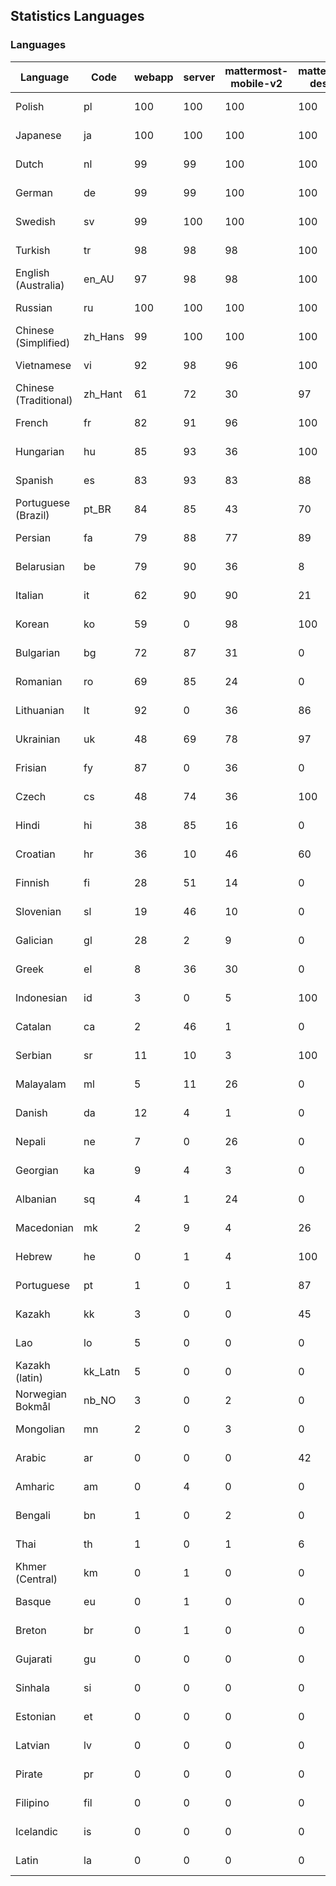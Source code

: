 ## Statistics Languages ##
###  Languages  ###
|Language|Code|webapp|server|mattermost-mobile-v2|mattermost-desktop|playbook-webapp|calls-webapp|Total|Last Modified|
|---|---|---|---|---|---|---|---|---|---|
|Polish|pl| 100| 100| 100| 100| 0| 100| 100|2023-12-01T06:31:39.277070Z|
|Japanese|ja| 100| 100| 100| 100| 0| 100| 100|2023-12-01T14:10:19.176006Z|
|Dutch|nl| 99| 99| 100| 100| 0| 100| 99|2023-12-01T08:32:13.020034Z|
|German|de| 99| 99| 100| 100| 0| 100| 99|2023-11-23T11:59:55.116028Z|
|Swedish|sv| 99| 100| 100| 100| 0| 99| 99|2023-11-30T09:03:23.596177Z|
|Turkish|tr| 98| 98| 98| 100| 0| 99| 98|2023-11-20T21:35:47.038537Z|
|English (Australia)|en_AU| 97| 98| 98| 100| 0| 0| 98|2023-11-20T21:18:50.321277Z|
|Russian|ru| 100| 100| 100| 100| 0| 76| 97|2023-11-30T08:52:22.329053Z|
|Chinese (Simplified)|zh_Hans| 99| 100| 100| 100| 0| 100| 95|2023-12-01T15:19:42.585525Z|
|Vietnamese|vi| 92| 98| 96| 100| 0| 99| 95|2023-11-26T04:48:48.040244Z|
|Chinese (Traditional)|zh_Hant| 61| 72| 30| 97| 0| 16| 88|2023-11-24T03:49:08.142018Z|
|French|fr| 82| 91| 96| 100| 0| 58| 83|2023-11-29T13:27:21.322654Z|
|Hungarian|hu| 85| 93| 36| 100| 0| 0| 82|2023-11-25T20:21:08.279831Z|
|Spanish|es| 83| 93| 83| 88| 0| 28| 80|2023-11-20T21:19:12.315768Z|
|Portuguese (Brazil)|pt_BR| 84| 85| 43| 70| 0| 99| 79|2023-11-20T21:32:10.455601Z|
|Persian|fa| 79| 88| 77| 89| 0| 0| 76|2023-11-20T21:20:23.282746Z|
|Belarusian|be| 79| 90| 36| 8| 0| 0| 75|2023-11-22T15:43:16.717280Z|
|Italian|it| 62| 90| 90| 21| 0| 23| 70|2023-11-20T21:25:15.204794Z|
|Korean|ko| 59| 0| 98| 100| 0| 99| 70|2023-11-20T21:27:28.474944Z|
|Bulgarian|bg| 72| 87| 31| 0| 0| 0| 69|2023-11-20T21:15:52.277163Z|
|Romanian|ro| 69| 85| 24| 0| 0| 0| 66|2023-11-20T21:32:53.890198Z|
|Lithuanian|lt| 92| 0| 36| 86| 0| 88| 62|2023-11-20T21:28:31.584565Z|
|Ukrainian|uk| 48| 69| 78| 97| 0| 0| 58|2023-11-20T21:36:08.399312Z|
|Frisian|fy| 87| 0| 36| 0| 0| 0| 56|2023-11-20T21:21:57.412992Z|
|Czech|cs| 48| 74| 36| 100| 0| 99| 53|2023-11-21T16:01:47.417053Z|
|Hindi|hi| 38| 85| 16| 0| 0| 0| 46|2023-11-20T21:23:27.633713Z|
|Croatian|hr| 36| 10| 46| 60| 0| 99| 37|2023-11-24T11:38:49.446722Z|
|Finnish|fi| 28| 51| 14| 0| 0| 0| 31|2023-11-15T16:15:28.996257Z|
|Slovenian|sl| 19| 46| 10| 0| 0| 0| 23|2023-11-20T21:33:59.345438Z|
|Galician|gl| 28| 2| 9| 0| 0| 0| 18|2023-11-20T21:22:20.048285Z|
|Greek|el| 8| 36| 30| 0| 0| 0| 18|2023-11-20T21:18:28.437684Z|
|Indonesian|id| 3| 0| 5| 100| 0| 0| 14|2023-11-07T11:55:12.955118Z|
|Catalan|ca| 2| 46| 1| 0| 0| 0| 13|2023-11-07T11:54:10.087147Z|
|Serbian|sr| 11| 10| 3| 100| 0| 0| 12|2023-11-20T21:34:41.627214Z|
|Malayalam|ml| 5| 11| 26| 0| 0| 0| 9|2023-10-24T20:55:57.621229Z|
|Danish|da| 12| 4| 1| 0| 0| 0| 8|2023-10-09T15:20:58.185551Z|
|Nepali|ne| 7| 0| 26| 0| 0| 0| 7|2023-11-20T21:30:41.988684Z|
|Georgian|ka| 9| 4| 3| 0| 0| 0| 7|2023-11-20T21:25:58.799542Z|
|Albanian|sq| 4| 1| 24| 0| 0| 0| 5|2023-11-13T11:09:55.892074Z|
|Macedonian|mk| 2| 9| 4| 26| 0| 0| 5|2023-11-16T13:38:15.110899Z|
|Hebrew|he| 0| 1| 4| 100| 0| 0| 4|2023-11-16T13:37:22.453849Z|
|Portuguese|pt| 1| 0| 1| 87| 0| 0| 3|2023-10-30T05:05:57.136879Z|
|Kazakh|kk| 3| 0| 0| 45| 0| 0| 3|2023-11-23T16:09:15.329958Z|
|Lao|lo| 5| 0| 0| 0| 0| 0| 3|2023-10-09T15:20:58.408506Z|
|Kazakh (latin)|kk_Latn| 5| 0| 0| 0| 0| 0| 3|2023-10-24T20:54:35.554803Z|
|Norwegian Bokmål|nb_NO| 3| 0| 2| 0| 0| 0| 2|2023-10-24T20:56:17.583395Z|
|Mongolian|mn| 2| 0| 3| 0| 0| 0| 2|2023-11-15T16:23:04.700139Z|
|Arabic|ar| 0| 0| 0| 42| 0| 0| 1|2023-10-09T15:20:58.462991Z|
|Amharic|am| 0| 4| 0| 0| 0| 0| 1|2023-10-09T15:20:58.102825Z|
|Bengali|bn| 1| 0| 2| 0| 0| 0| 1|2023-10-09T15:20:58.129127Z|
|Thai|th| 1| 0| 1| 6| 0| 0| 1|2023-11-27T13:16:51.523833Z|
|Khmer (Central)|km| 0| 1| 0| 0| 0| 0| 0|2023-10-09T15:20:58.389365Z|
|Basque|eu| 0| 1| 0| 0| 0| 0| 0|2023-10-09T15:20:58.220029Z|
|Breton|br| 0| 1| 0| 0| 0| 0| 0|2023-10-09T15:20:58.146710Z|
|Gujarati|gu| 0| 0| 0| 0| 0| 0| 0|2023-10-09T15:20:58.279932Z|
|Sinhala|si| 0| 0| 0| 0| 0| 0| 0|2023-10-09T15:20:58.537638Z|
|Estonian|et| 0| 0| 0| 0| 0| 0| 0|2023-10-09T15:20:58.209138Z|
|Latvian|lv| 0| 0| 0| 0| 0| 0| 0|2023-10-09T15:20:58.426415Z|
|Pirate|pr| 0| 0| 0| 0| 0| 0| 0|2023-10-09T15:20:58.506339Z|
|Filipino|fil| 0| 0| 0| 0| 0| 0| 0|2023-10-09T15:20:58.242109Z|
|Icelandic|is| 0| 0| 0| 0| 0| 0| 0|2023-10-09T15:20:58.340445Z|
|Latin|la| 0| 0| 0| 0| 0| 0| 0|2023-10-09T15:20:58.399153Z|
